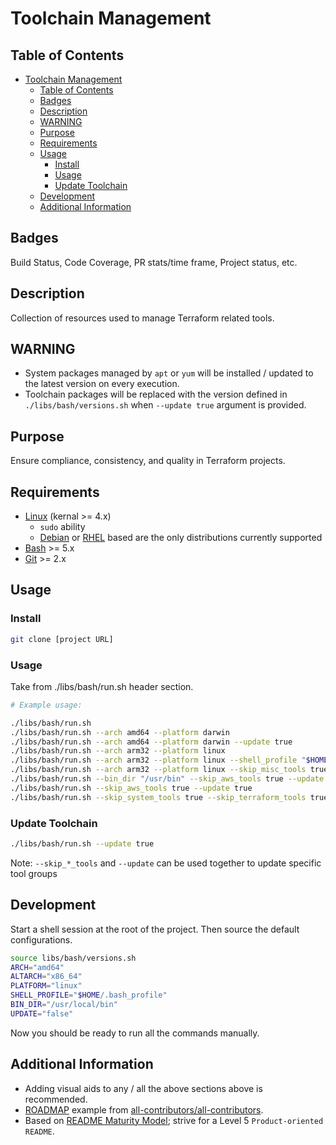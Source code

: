 # Toolchain Management

## Table of Contents

- [Toolchain Management](#toolchain-management)
  - [Table of Contents](#table-of-contents)
  - [Badges](#badges)
  - [Description](#description)
  - [WARNING](#warning)
  - [Purpose](#purpose)
  - [Requirements](#requirements)
  - [Usage](#usage)
    - [Install](#install)
    - [Usage](#usage-1)
    - [Update Toolchain](#update-toolchain)
  - [Development](#development)
  - [Additional Information](#additional-information)

## Badges

Build Status, Code Coverage, PR stats/time frame, Project status, etc.

## Description

Collection of resources used to manage Terraform related tools.

## WARNING

- System packages managed by `apt` or `yum` will be installed / updated to the latest version on every execution.
- Toolchain packages will be replaced with the version defined in `./libs/bash/versions.sh` when `--update true` argument is provided.

## Purpose

Ensure compliance, consistency, and quality in Terraform projects.

## Requirements

- [Linux](https://en.wikipedia.org/wiki/Linux) (kernal >= 4.x)
  - `sudo` ability
  - [Debian](https://en.wikipedia.org/wiki/Debian) or [RHEL](https://en.wikipedia.org/wiki/Red_Hat_Enterprise_Linux) based are the only distributions currently supported
- [Bash](https://en.wikipedia.org/wiki/Bash_(Unix_shell)) >= 5.x
- [Git](https://git-scm.com/) >= 2.x

## Usage

### Install

```sh
git clone [project URL]
```

### Usage

Take from ./libs/bash/run.sh header section.

```sh
# Example usage:

./libs/bash/run.sh
./libs/bash/run.sh --arch amd64 --platform darwin
./libs/bash/run.sh --arch amd64 --platform darwin --update true
./libs/bash/run.sh --arch arm32 --platform linux
./libs/bash/run.sh --arch arm32 --platform linux --shell_profile "$HOME/.zshell_profile"
./libs/bash/run.sh --arch arm32 --platform linux --skip_misc_tools true
./libs/bash/run.sh --bin_dir "/usr/bin" --skip_aws_tools true --update true
./libs/bash/run.sh --skip_aws_tools true --update true
./libs/bash/run.sh --skip_system_tools true --skip_terraform_tools true --skip_misc_tools true
```

### Update Toolchain

```sh
./libs/bash/run.sh --update true
```

Note: `--skip_*_tools` and `--update` can be used together to update specific tool groups

## Development

Start a shell session at the root of the project. Then source the default configurations.

```sh
source libs/bash/versions.sh
ARCH="amd64"
ALTARCH="x86_64"
PLATFORM="linux"
SHELL_PROFILE="$HOME/.bash_profile"
BIN_DIR="/usr/local/bin"
UPDATE="false"
```

Now you should be ready to run all the commands manually.

## Additional Information

- Adding visual aids to any / all the above sections above is recommended.
- [ROADMAP](./ROADMAP.md) example from [all-contributors/all-contributors](https://github.com/all-contributors/all-contributors/blob/master/MAINTAINERS.md).
- Based on [README Maturity Model](https://github.com/LappleApple/feedmereadmes/blob/master/README-maturity-model.md); strive for a Level 5 `Product-oriented README`.
